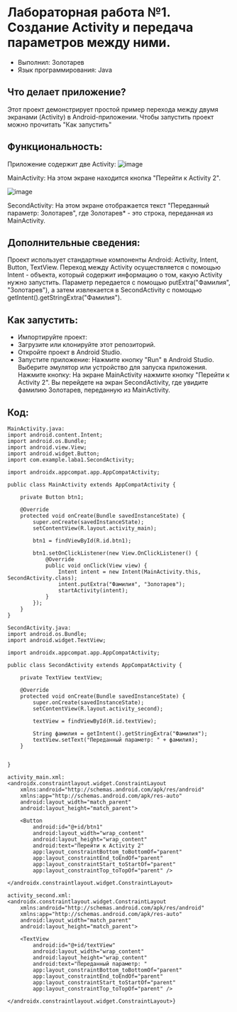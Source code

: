 # Лабораторная работа №1. Создание Activity и передача параметров между ними.
- Выполнил: Золотарев
- Язык программирования: Java

## Что делает приложение?
Этот проект демонстрирует простой пример перехода между двумя экранами (Activity) в Android-приложении. Чтобы запустить проект можно прочитать "Как запустить"

## Функциональность:
Приложение содержит две Activity:
![image](https://github.com/user-attachments/assets/ab5ab25b-786f-47b9-91c6-312d87d6618e)

MainActivity: На этом экране находится кнопка "Перейти к Activity 2".

![image](https://github.com/user-attachments/assets/26a9b512-529a-44bf-9fcc-5398c9cce71d)

SecondActivity: На этом экране отображается текст "Переданный параметр: Золотарев", где Золотарев* - это строка, переданная из MainActivity.

## Дополнительные сведения:
Проект использует стандартные компоненты Android: Activity, Intent, Button, TextView.
Переход между Activity осуществляется с помощью Intent - объекта, который содержит информацию о том, какую Activity нужно запустить.
Параметр передается с помощью putExtra("Фамилия", "Золотарев"), а затем извлекается в SecondActivity с помощью getIntent().getStringExtra("Фамилия").

## Как запустить:
- Импортируйте проект:
- Загрузите или клонируйте этот репозиторий.
- Откройте проект в Android Studio.
- Запустите приложение:
Нажмите кнопку "Run" в Android Studio.
Выберите эмулятор или устройство для запуска приложения.
Нажмите кнопку:
На экране MainActivity нажмите кнопку "Перейти к Activity 2".
Вы перейдете на экран SecondActivity, где увидите фамилию Золотарев, переданную из MainActivity.

## Код:
````
MainActivity.java:
import android.content.Intent;
import android.os.Bundle;
import android.view.View;
import android.widget.Button;
import com.example.laba1.SecondActivity;

import androidx.appcompat.app.AppCompatActivity;

public class MainActivity extends AppCompatActivity {

    private Button btn1;

    @Override
    protected void onCreate(Bundle savedInstanceState) {
        super.onCreate(savedInstanceState);
        setContentView(R.layout.activity_main);

        btn1 = findViewById(R.id.btn1);

        btn1.setOnClickListener(new View.OnClickListener() {
            @Override
            public void onClick(View view) {
                Intent intent = new Intent(MainActivity.this, SecondActivity.class);
                intent.putExtra("Фамилия", "Золотарев");
                startActivity(intent);
            }
        });
    }
}
````
````
SecondActivity.java:
import android.os.Bundle;
import android.widget.TextView;

import androidx.appcompat.app.AppCompatActivity;

public class SecondActivity extends AppCompatActivity {

    private TextView textView;

    @Override
    protected void onCreate(Bundle savedInstanceState) {
        super.onCreate(savedInstanceState);
        setContentView(R.layout.activity_second);

        textView = findViewById(R.id.textView);

        String фамилия = getIntent().getStringExtra("Фамилия");
        textView.setText("Переданный параметр: " + фамилия);
    }


}
````
````
activity_main.xml:
<androidx.constraintlayout.widget.ConstraintLayout
    xmlns:android="http://schemas.android.com/apk/res/android"
    xmlns:app="http://schemas.android.com/apk/res-auto"
    android:layout_width="match_parent"
    android:layout_height="match_parent">

    <Button
        android:id="@+id/btn1"
        android:layout_width="wrap_content"
        android:layout_height="wrap_content"
        android:text="Перейти к Activity 2"
        app:layout_constraintBottom_toBottomOf="parent"
        app:layout_constraintEnd_toEndOf="parent"
        app:layout_constraintStart_toStartOf="parent"
        app:layout_constraintTop_toTopOf="parent" />

</androidx.constraintlayout.widget.ConstraintLayout>
````
````
activity_second.xml:
<androidx.constraintlayout.widget.ConstraintLayout
    xmlns:android="http://schemas.android.com/apk/res/android"
    xmlns:app="http://schemas.android.com/apk/res-auto"
    android:layout_width="match_parent"
    android:layout_height="match_parent">

    <TextView
        android:id="@+id/textView"
        android:layout_width="wrap_content"
        android:layout_height="wrap_content"
        android:text="Переданный параметр: "
        app:layout_constraintBottom_toBottomOf="parent"
        app:layout_constraintEnd_toEndOf="parent"
        app:layout_constraintStart_toStartOf="parent"
        app:layout_constraintTop_toTopOf="parent" />

</androidx.constraintlayout.widget.ConstraintLayout>}
````
